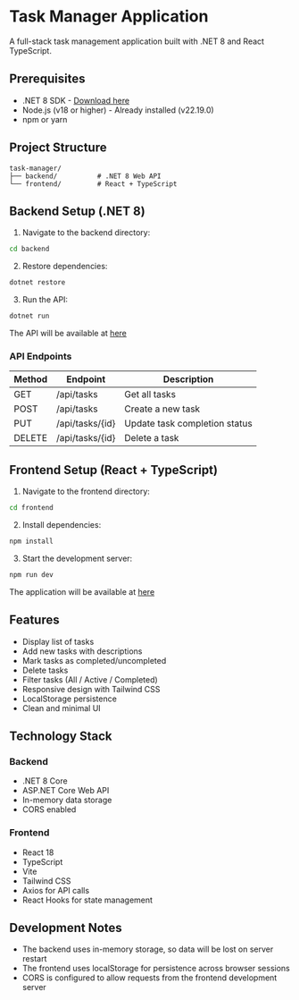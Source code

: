 # Task Manager Application

A full-stack task management application built with .NET 8 and React TypeScript.

## Prerequisites

- .NET 8 SDK - [Download here](https://dotnet.microsoft.com/download/dotnet/8.0)
- Node.js (v18 or higher) - Already installed (v22.19.0)
- npm or yarn

## Project Structure

```
task-manager/
├── backend/          # .NET 8 Web API
└── frontend/         # React + TypeScript
```

## Backend Setup (.NET 8)

1. Navigate to the backend directory:
```bash
cd backend
```

2. Restore dependencies:
```bash
dotnet restore
```

3. Run the API:
```bash
dotnet run
```

The API will be available at [here](https://assignment1-g5iy.onrender.com)

### API Endpoints

| Method | Endpoint | Description |
|--------|----------|-------------|
| GET | /api/tasks | Get all tasks |
| POST | /api/tasks | Create a new task |
| PUT | /api/tasks/{id} | Update task completion status |
| DELETE | /api/tasks/{id} | Delete a task |

## Frontend Setup (React + TypeScript)

1. Navigate to the frontend directory:
```bash
cd frontend
```

2. Install dependencies:
```bash
npm install
```

3. Start the development server:
```bash
npm run dev
```

The application will be available at [here](https://assignment1-xi-sage.vercel.app)

## Features

- Display list of tasks
- Add new tasks with descriptions
- Mark tasks as completed/uncompleted
- Delete tasks
- Filter tasks (All / Active / Completed)
- Responsive design with Tailwind CSS
- LocalStorage persistence
- Clean and minimal UI

## Technology Stack

### Backend
- .NET 8 Core
- ASP.NET Core Web API
- In-memory data storage
- CORS enabled

### Frontend
- React 18
- TypeScript
- Vite
- Tailwind CSS
- Axios for API calls
- React Hooks for state management

## Development Notes

- The backend uses in-memory storage, so data will be lost on server restart
- The frontend uses localStorage for persistence across browser sessions
- CORS is configured to allow requests from the frontend development server
